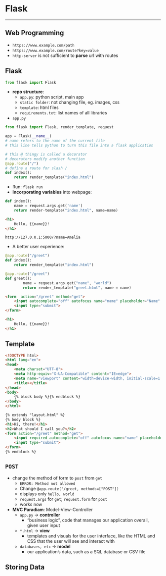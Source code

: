 # Flask

---

## Web Programming

- `https://www.example.com/path`
- `https://www.example.com/route?key=value`
- `http-server` is not sufficient to **parse** url with routes

## Flask

```python
from flask import Flask
```

- **repo structure**:
	- `app.py`: python script, main app
	- `static folder`: not changing file, eg. images, css
	- `template`: html files
	- `requirements.txt`: list names of all libraries
- `app.py`

```python
from flask import Flask, render_template, request

app = Flask(__name__) 
# name refers to the name of the current file
# this line tells python to turn this file into a flask application

# this @ thingy is called a decorator
# decorators modify another function
@app.route("/")
# define a route for slash /
def index():
    return render_template("index.html")
```

- Run: `flask run`
- **Incorporating variables** into webpage:

```python
def index():
    name = request.args.get('name')
    return render-template("index.html", name=name)
```

```html
<h1>
    Hello, {{name}}!
</h1>
```

```url
http://127.0.0.1:5000/?name=Amelia
```

- A better user experience:

```python
@app.route("/greet")
def index():
    return render_template("index.html")

@app.route("/greet")
def greet():
    	name = request.args.get("name", "world")
        return render_template("greet.html", name = name)
```

```html
<form  action="/greet" method="get">
    <input autocomplete="off" autofocus name="name" placeholder="Name" type="text">
    <input type="submit">
</form>
```

```html
<h1>
    Hello, {{name}}!
</h1>
```

## Template

```html
<!DOCTYPE html>
<html lang="en">
<head>
    <meta charset="UTF-8">
    <meta http-equiv="X-UA-Compatible" content="IE=edge">
    <meta name="viewport" content="width=device-width, initial-scale=1.0">
    <title></title>
</head>
<body>
    {% block body %}{% endblock %}
</body>
</html>
```

```html
{% extends "layout.html" %}
{% body block %}
<h1>Hi, there!</h1>
<h2>What should I call you?</h2>
<form action="/greet" method="get">
    <input required autocomplete="off" autofocus name="name" placeholder="Name" type="text">
    <input type="submit">
</form>
{% endblock %}
```

## `POST`

- change the method of form to `post` from `get`
	- `ERROR: Method not allowed`
	- Change `@app.route("/greet, methods=["POST"])`
	- displays only `hello, world`
	- `request.args` for `get`; `request.form` for `post`
	- works now
- **MVC Paradiam**: Model-View-Controller
	- `app.py` -> **controller**
		-  “business logic”, code that manages our application overall, given user input
	-  `*.html` -> **view**
		- templates and visuals for the user interface, like the HTML and CSS that the user will see and interact with
	- `databases, etc` -> **model**
		- our application’s data, such as a SQL database or CSV file

## Storing Data
